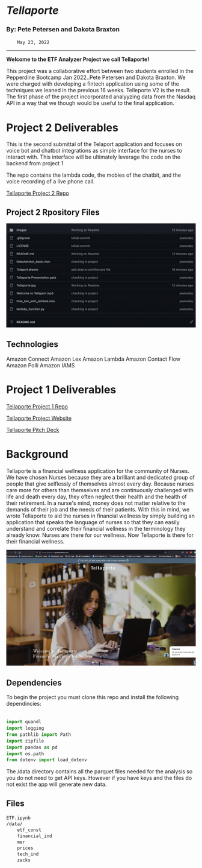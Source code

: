 # *Tellaporte*

### By: Pete Petersen and Dakota Braxton

        May 23, 2022  
---
**Welcome to the ETF Analyzer Project we call Tellaporte!**

This project was a collaborative effort between two students enrolled in the Pepperdine Bootcamp Jan 2022..Pete Petersen and Dakota Braxton.  We were charged with developing a fintech application using some of the techniques we leaned in the previous 16 weeks.  Telleporte V2 is the result.  The first phase of the project incorporated analyyzing data from the Nasdaq API in a way that we though would be useful to the final application.

# Project 2 Deliverables

This is the second submittal of the Telaport application and focuses on voice bot and chatbot integrations as simple interface for the nurses to interact with.  This interface will be ultimately leverage the code on the backend from project 1

The repo contains the lambda code, the mobies of the chatbit, and the voice recording of a live phone call.

[Tellaporte Project 2 Repo](https://github.com/petepetersen423/tellaport_v2)  

## Project 2 Rpository Files

![Tellaporte](tellaport_repo.png)

## Technologies

Amazon Connect
Amazon Lex
Amazon Lambda
Amazon Contact Flow
Amazon Polli
Amazon IAMS

# Project 1 Deliverables  

[Tellaporte Project 1 Repo](https://tellaporte.godaddysites.com/)  

[Tellaporte Project Website](https://tellaporte.godaddysites.com/)  

[Tellaporte Pitch Deck](https://docs.google.com/presentation/d/1tjTHTjb50yCuq5buGgM85Py6MKm5J6Bn/edit#slide=id.g11a97544c2e_1_11)  

# Background

Tellaporte is a financial wellness application for the community of Nurses. We have chosen Nurses because they are a brilliant and dedicated group of people that give selflessly of themselves almost every day. Because nurses care more for others than themselves and are continuously challenged with life and death every day, they often neglect their health and the health of their retirement. In a nurse's mind, money does not matter relative to the demands of their job and the needs of their patients. With this in mind, we wrote Tellaporte to aid the nurses in financial wellness by simply building an application that speaks the language of nurses so that they can easily understand and correlate their financial wellness in the terminology they already know. Nurses are there for our wellness. Now Tellaporte is there for their financial wellness.

![Tellaporte](Tellaporte.jpg)

## Dependencies

To begin the project you must clone this repo and install the following dependincies:

```python

import quandl
import logging
from pathlib import Path
import zipfile
import pandas as pd
import os.path
from dotenv import load_dotenv


```

The /data directory contains all the parquet files needed for the analysis so you do not need to get API keys.  However if you have keys and the files do not exist the app will generate new data.

## Files

    ETF.ipynb
    /data/
        etf_const
        financial_ind
        mer
        prices
        tech_ind
        zacks
